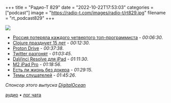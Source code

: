 +++
title = "Радио-Т 829"
date = "2022-10-22T17:53:03"
categories = ["podcast"]
image = "https://radio-t.com/images/radio-t/rt829.jpg"
filename = "rt_podcast829"
+++

![](https://radio-t.com/images/radio-t/rt829.jpg)

- [Россия потеряла каждого четвертого топ-программиста](https://www.moscowtimes.eu/2022/10/21/rossiya-poteryala-kazhdogo-chetvertogo-top-programmista-a25567) - *00:06:30*.
- [Clojure празднует 15 лет](https://building.nubank.com.br/clojure-15th-anniversary-a-retrospective/) - *00:12:30*.
- [Proton Drive](https://proton.me/blog/proton-drive-launch?utm_source=proton_users) - *00:37:38*.
- [Twitter разгонят](https://www.washingtonpost.com/technology/2022/10/20/musk-twitter-acquisition-staff-cuts/) - *01:03:45*.
- [DaVinci Resolve для iPad](https://www.blackmagicdesign.com/media/release/20221020-02) - *01:11:30*.
- [M2 iPad Pro](https://9to5mac.com/2022/10/18/apple-new-m2-ipad-pro/) - *01:18:56*.
- [Есть ли жизнь без докера](https://artiya4u.medium.com/i-ban-docker-from-my-macbook-c78f3f9dded) - *01:29:15*.
- [Темы слушателей](https://radio-t.com/p/2022/10/18/prep-829/) - *01:45:26*.

*Спонсор этого выпуска [DigitalOcean](https://do.co/radiot)*


[аудио](https://cdn.radio-t.com/rt_podcast829.mp3) • [лог чата](https://chat.radio-t.com/logs/radio-t-829.html)
<audio src="https://cdn.radio-t.com/rt_podcast829.mp3" preload="none"></audio>
